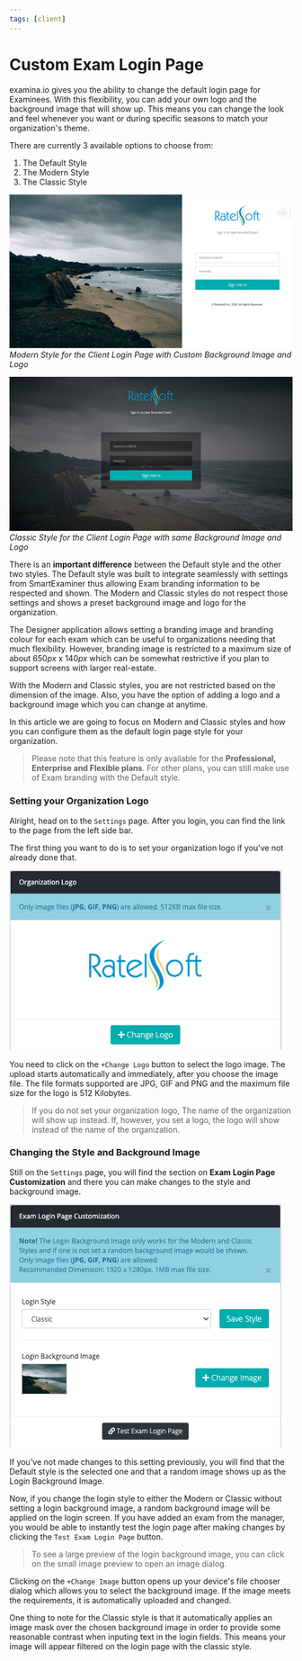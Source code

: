 ```yaml
---
tags: [client]
---
```


# Custom Exam Login Page

examina.io gives you the ability to change the default login page for Examinees. With this flexibility, you can add your own logo and the background image that will show up. This means you can change the look and feel whenever you want or during specific seasons to match your organization's theme. 

There are currently 3 available options to choose from:

1. The Default Style
2. The Modern Style
3. The Classic Style



![Modern Style](../../assets/images/custom-login-page/modern_login_page.jpg)
*Modern Style for the Client Login Page with Custom Background Image and Logo*

![Classic Style](../../assets/images/custom-login-page/classic_login_page.jpg)
*Classic Style for the Client Login Page with same Background Image and Logo*


There is an **important difference** between the Default style and the other two styles. The Default style was built to integrate seamlessly with settings from SmartExaminer thus allowing Exam branding information to be respected and shown. The Modern and Classic styles do not respect those settings and shows a preset background image and logo for the organization. 

The Designer application allows setting a branding image and branding colour for each exam which can be useful to organizations needing that much flexibility. However, branding image is restricted to a maximum size of about 650*px* x 140*px* which can be somewhat restrictive if you plan to support screens with larger real-estate.

With the Modern and Classic styles, you are not restricted based on the dimension of the image. Also, you have the option of adding a logo and a background image which you can change at anytime.

In this article we are going to focus on Modern and Classic styles and how you can configure them as the default login page style for your organization.

> Please note that this feature is only available for the **Professional, Enterprise and Flexible plans**. For other plans, you can still make use of Exam branding with the Default style.


### Setting your Organization Logo

Alright, head on to the `Settings` page. After you login, you can find the link to the page from the left side bar. 

The first thing you want to do is to set your organization logo if you've not already done that. 

![Change your Organization Logo](../../assets/images/custom-login-page/change_logo.png)

You need to click on the `+Change Logo` button to select the logo image. The upload starts automatically and immediately, after you choose the image file. The file formats supported are JPG, GIF and PNG and the maximum file size for the logo is 512 Kilobytes.

> If you do not set your organization logo, The name of the organization will show up instead. If, however, you set a logo, the logo will show instead of the name of the organization.

### Changing the Style and Background Image

Still on the `Settings` page, you will find the section on **Exam Login Page Customization** and there you can make changes to the style and background image.

![Classic Style](../../assets/images/custom-login-page/change_style.png)

If you've not made changes to this setting previously, you will find that the Default style is the selected one and that a random image shows up as the Login Background Image.

Now, if you change the login style to either the Modern or Classic without setting a login background image, a random background image will be applied on the login screen. If you have added an exam from the manager, you would be able to instantly test the login page after making changes by clicking the `Test Exam Login Page` button.

> To see a large preview of the login background image, you can click on the small image preview to open an image dialog.

Clicking on the `+Change Image` button opens up your device's file chooser dialog which allows you to select the background image. If the image meets the requirements, it is automatically uploaded and changed.

One thing to note for the Classic style is that it automatically applies an image mask over the chosen background image in order to provide some reasonable contrast when inputing text in the login fields. This means your image will appear filtered on the login page with the classic style.


